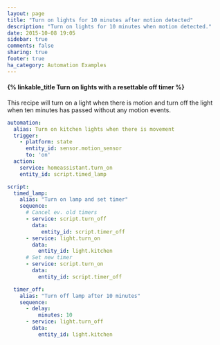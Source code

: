```yaml
---
layout: page
title: "Turn on lights for 10 minutes after motion detected"
description: "Turn on lights for 10 minutes when motion detected."
date: 2015-10-08 19:05
sidebar: true
comments: false
sharing: true
footer: true
ha_category: Automation Examples
---
```


#### {% linkable_title Turn on lights with a resettable off timer %}

This recipe will turn on a light when there is motion and turn off the light when ten minutes has passed without any motion events.

```yaml
automation:
  alias: Turn on kitchen lights when there is movement
  trigger:
    - platform: state
      entity_id: sensor.motion_sensor
      to: 'on'
  action:
    service: homeassistant.turn_on
    entity_id: script.timed_lamp

script:
  timed_lamp:
    alias: "Turn on lamp and set timer"
    sequence:
      # Cancel ev. old timers
      - service: script.turn_off
        data:
           entity_id: script.timer_off
      - service: light.turn_on
        data:
          entity_id: light.kitchen
      # Set new timer
      - service: script.turn_on
        data:
          entity_id: script.timer_off

  timer_off:
    alias: "Turn off lamp after 10 minutes"
    sequence:
      - delay:
          minutes: 10
      - service: light.turn_off
        data:
          entity_id: light.kitchen
```
